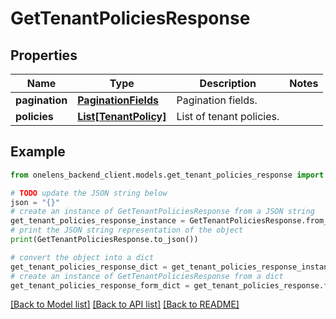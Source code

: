 # GetTenantPoliciesResponse


## Properties

Name | Type | Description | Notes
------------ | ------------- | ------------- | -------------
**pagination** | [**PaginationFields**](PaginationFields.md) | Pagination fields. | 
**policies** | [**List[TenantPolicy]**](TenantPolicy.md) | List of tenant policies. | 

## Example

```python
from onelens_backend_client.models.get_tenant_policies_response import GetTenantPoliciesResponse

# TODO update the JSON string below
json = "{}"
# create an instance of GetTenantPoliciesResponse from a JSON string
get_tenant_policies_response_instance = GetTenantPoliciesResponse.from_json(json)
# print the JSON string representation of the object
print(GetTenantPoliciesResponse.to_json())

# convert the object into a dict
get_tenant_policies_response_dict = get_tenant_policies_response_instance.to_dict()
# create an instance of GetTenantPoliciesResponse from a dict
get_tenant_policies_response_form_dict = get_tenant_policies_response.from_dict(get_tenant_policies_response_dict)
```
[[Back to Model list]](../README.md#documentation-for-models) [[Back to API list]](../README.md#documentation-for-api-endpoints) [[Back to README]](../README.md)


